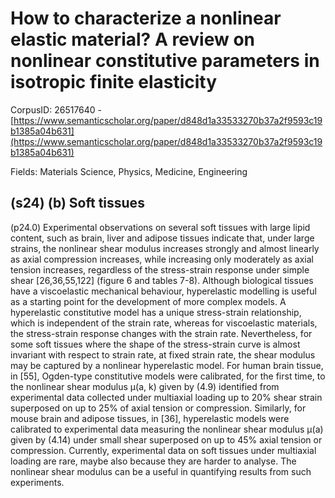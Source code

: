 # How to characterize a nonlinear elastic material? A review on nonlinear constitutive parameters in isotropic finite elasticity

CorpusID: 26517640 - [https://www.semanticscholar.org/paper/d848d1a33533270b37a2f9593c19b1385a04b631](https://www.semanticscholar.org/paper/d848d1a33533270b37a2f9593c19b1385a04b631)

Fields: Materials Science, Physics, Medicine, Engineering

## (s24) (b) Soft tissues
(p24.0) Experimental observations on several soft tissues with large lipid content, such as brain, liver and adipose tissues indicate that, under large strains, the nonlinear shear modulus increases strongly and almost linearly as axial compression increases, while increasing only moderately as axial tension increases, regardless of the stress-strain response under simple shear [26,36,55,122] (figure 6 and tables 7-8). Although biological tissues have a viscoelastic mechanical behaviour, hyperelastic modelling is useful as a starting point for the development of more complex models. A hyperelastic constitutive model has a unique stress-strain relationship, which is independent of the strain rate, whereas for viscoelastic materials, the stress-strain response changes with the strain rate. Nevertheless, for some soft tissues where the shape of the stress-strain curve is almost invariant with respect to strain rate, at fixed strain rate, the shear modulus may be captured by a nonlinear hyperelastic model. For human brain tissue, in [55], Ogden-type constitutive models were calibrated, for the first time, to the nonlinear shear modulus μ(a, k) given by (4.9) identified from experimental data collected under multiaxial loading up to 20% shear strain superposed on up to 25% of axial tension or compression. Similarly, for mouse brain and adipose tissues, in [36], hyperelastic models were calibrated to experimental data measuring the nonlinear shear modulus μ(a) given by (4.14) under small shear superposed on up to 45% axial tension or compression. Currently, experimental data on soft tissues under multiaxial loading are rare, maybe also because they are harder to analyse. The nonlinear shear modulus can be a useful in quantifying results from such experiments.
